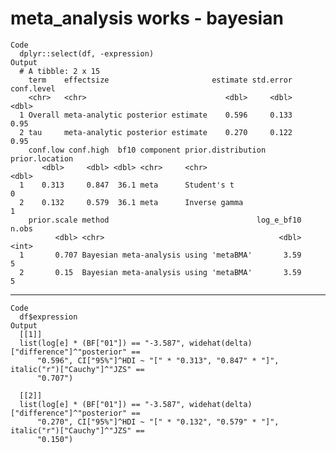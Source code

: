 # meta_analysis works - bayesian

    Code
      dplyr::select(df, -expression)
    Output
      # A tibble: 2 x 15
        term    effectsize                       estimate std.error conf.level
        <chr>   <chr>                               <dbl>     <dbl>      <dbl>
      1 Overall meta-analytic posterior estimate    0.596     0.133       0.95
      2 tau     meta-analytic posterior estimate    0.270     0.122       0.95
        conf.low conf.high  bf10 component prior.distribution prior.location
           <dbl>     <dbl> <dbl> <chr>     <chr>                       <dbl>
      1    0.313     0.847  36.1 meta      Student's t                     0
      2    0.132     0.579  36.1 meta      Inverse gamma                   1
        prior.scale method                                 log_e_bf10 n.obs
              <dbl> <chr>                                       <dbl> <int>
      1       0.707 Bayesian meta-analysis using 'metaBMA'       3.59     5
      2       0.15  Bayesian meta-analysis using 'metaBMA'       3.59     5

---

    Code
      df$expression
    Output
      [[1]]
      list(log[e] * (BF["01"]) == "-3.587", widehat(delta)["difference"]^"posterior" == 
          "0.596", CI["95%"]^HDI ~ "[" * "0.313", "0.847" * "]", italic("r")["Cauchy"]^"JZS" == 
          "0.707")
      
      [[2]]
      list(log[e] * (BF["01"]) == "-3.587", widehat(delta)["difference"]^"posterior" == 
          "0.270", CI["95%"]^HDI ~ "[" * "0.132", "0.579" * "]", italic("r")["Cauchy"]^"JZS" == 
          "0.150")
      

